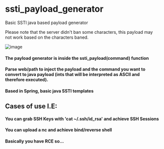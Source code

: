 # ssti_payload_generator
Basic SSTI java based payload generator

Please note that the server didn't ban some characters, this payload may not work based on the characters baned.

![image](https://user-images.githubusercontent.com/15212130/186422425-fda6d84e-f56b-437f-89ef-4f4351d77716.png)


#### The payload generator is inside the ssti_payload(command) function

#### Parse web/path to inject the payload and the command you want to convert to java payload (ints that will be interpreted as ASCII and therefore executed).

#### Based in Spring, basic java SSTI templates

## Cases of use I.E:

#### You can grab SSH Keys with 'cat ~/.ssh/id_rsa' and achieve SSH Sessions

#### You can upload a nc and achieve bind/reverse shell

#### Basically you have RCE so...
